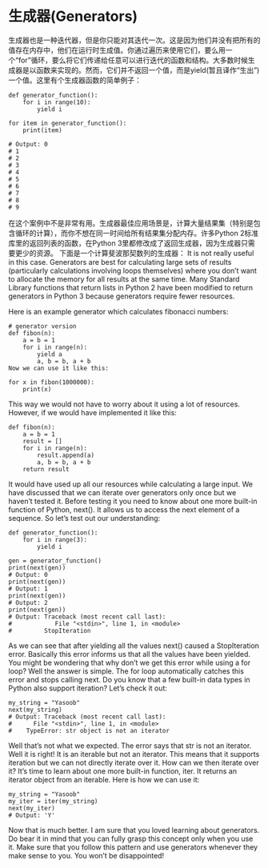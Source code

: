 # 生成器(Generators)

生成器也是一种迭代器，但是你只能对其迭代一次。这是因为他们并没有把所有的值存在内存中，他们在运行时生成值。你通过遍历来使用它们，要么用一个“for”循环，要么将它们传递给任意可以进行迭代的函数和结构。大多数时候生成器是以函数来实现的。然而，它们并不返回一个值，而是yield(暂且译作“生出”)一个值。这里有个生成器函数的简单例子：
```
def generator_function():
    for i in range(10):
        yield i

for item in generator_function():
    print(item)

# Output: 0
# 1
# 2
# 3
# 4
# 5
# 6
# 7
# 8
# 9
```

在这个案例中不是非常有用。生成器最佳应用场景是，计算大量结果集（特别是包含循环的计算），而你不想在同一时间给所有结果集分配内存。许多Python 2标准库里的返回列表的函数，在Python 3里都修改成了返回生成器，因为生成器只需要更少的资源。
下面是一个计算斐波那契数列的生成器：
It is not really useful in this case. Generators are best for calculating large sets of results (particularly calculations involving loops themselves) where you don’t want to allocate the memory for all results at the same time. Many Standard Library functions that return lists in Python 2 have been modified to return generators in Python 3 because generators require fewer resources.

Here is an example generator which calculates fibonacci numbers:

```
# generator version
def fibon(n):
    a = b = 1
    for i in range(n):
        yield a
        a, b = b, a + b
Now we can use it like this:

for x in fibon(1000000):
    print(x)
```
This way we would not have to worry about it using a lot of resources. However, if we would have implemented it like this:

```
def fibon(n):
    a = b = 1
    result = []
    for i in range(n):
        result.append(a)
        a, b = b, a + b
    return result
```
It would have used up all our resources while calculating a large input. We have discussed that we can iterate over generators only once but we haven’t tested it. Before testing it you need to know about one more built-in function of Python, next(). It allows us to access the next element of a sequence. So let’s test out our understanding:

```
def generator_function():
    for i in range(3):
        yield i

gen = generator_function()
print(next(gen))
# Output: 0
print(next(gen))
# Output: 1
print(next(gen))
# Output: 2
print(next(gen))
# Output: Traceback (most recent call last):
#            File "<stdin>", line 1, in <module>
#         StopIteration
```
As we can see that after yielding all the values next() caused a StopIteration error. Basically this error informs us that all the values have been yielded. You might be wondering that why don’t we get this error while using a for loop? Well the answer is simple. The for loop automatically catches this error and stops calling next. Do you know that a few built-in data types in Python also support iteration? Let’s check it out:

```
my_string = "Yasoob"
next(my_string)
# Output: Traceback (most recent call last):
#      File "<stdin>", line 1, in <module>
#    TypeError: str object is not an iterator
```

Well that’s not what we expected. The error says that str is not an iterator. Well it is right! It is an iterable but not an iterator. This means that it supports iteration but we can not directly iterate over it. How can we then iterate over it? It’s time to learn about one more built-in function, iter. It returns an iterator object from an iterable. Here is how we can use it:

```
my_string = "Yasoob"
my_iter = iter(my_string)
next(my_iter)
# Output: 'Y'
```
Now that is much better. I am sure that you loved learning about generators. Do bear it in mind that you can fully grasp this concept only when you use it. Make sure that you follow this pattern and use generators whenever they make sense to you. You won’t be disappointed!

